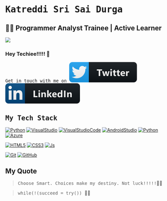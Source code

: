 # <samp> Katreddi Sri Sai Durga</samp>
## 👨‍💻 Programmer Analyst Trainee | Active Learner 
<a href="https://github.com/KATREDDIDURGA?tab=repositories"><img src="https://badges.frapsoft.com/os/v2/open-source.svg?v=103"/></a>


### Hey Techiee!!!!! 👋

<samp> Get in touch with me on </samp> [<img src="https://raw.githubusercontent.com/8bithemant/8bithemant/master/svg/social/twitter.svg" >](https://twitter.com/KatreddiD/) [<img src="https://raw.githubusercontent.com/8bithemant/8bithemant/master/svg/social/linkedin.svg" >](https://www.linkedin.com/in/katreddi-sri-sai-durga-bb953113a/)

<!-- Add the images of social accounts-->

## <samp>My Tech Stack </samp>

[![Python](https://img.shields.io/badge/-Java8-black?style=flat&logo=java&link=https://github.com/KATREDDIDURGA)](https://github.com/KATREDDIDURGA) 
[![VisualStudio](https://img.shields.io/badge/-VisualStudio-black?style=flat&logo=visual-studio&link=https://github.com/KATREDDIDURGA&logoColor=522D91)](https://github.com/KATREDDIDURGA)
[![VisualStudioCode](https://img.shields.io/badge/-VisualStudioCode-black?style=flat&logo=visual-studio-code&link=https://github.com/KATREDDIDURGA&logoColor=007ACC)](https://github.com/KATREDDIDURGA)
[![AndroidStudio](https://img.shields.io/badge/-AndroidStudio-black?style=flat&logo=android-studio&link=https://github.com/KATREDDIDURGA)](https://github.com/KATREDDIDURGA)
[![Python](https://img.shields.io/badge/-Python-black?style=flat&logo=python&link=https://github.com/KATREDDIDURGA)](https://github.com/KATREDDIDURGA) 
[![Azure](https://img.shields.io/badge/-MicrosoftAzure-black?style=flat&logo=microsoft-azure&link=https://github.com/KATREDDIDURGA)](https://github.com/KATREDDIDURGA)

[![HTML5](https://img.shields.io/badge/-HTML5-E34F26?style=flat&logo=html5&logoColor=white&link=https://github.com/KATREDDIDURGA)](https://github.com/KATREDDIDURGA) [![CSS3](https://img.shields.io/badge/-CSS3-1572B6?style=flat&logo=css3&link=https://github.com/KATREDDIDURGA)](https://github.com/KATREDDIDURGA) [![Js](https://img.shields.io/badge/-Javascript-black?style=flat&logo=javascript&link=https://github.com/KATREDDIDURGA)](https://github.com/KATREDDIDURGA)

[![Git](https://img.shields.io/badge/-Git-black?style=flat&logo=git&link=https://github.com/KATREDDIDURGA)](https://github.com/KATREDDIDURGA) [![GitHub](https://img.shields.io/badge/-GitHub-181717?style=flat&logo=github&link=https://github.com/KATREDDIDURGA)](https://github.com/KATREDDIDURGA)


## My Quote

> <samp>Choose Smart. Choices make my destiny. Not luck!!!!!</samp>🙌🙌 

> <samp>while(!(succeed = try()) </samp>👨‍💻




